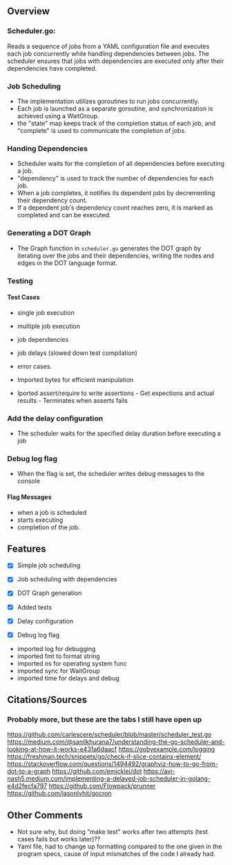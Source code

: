 ## Overview

### Scheduler.go:
Reads a sequence of jobs from a YAML configuration file and executes each job concurrently while handling dependencies between jobs. The scheduler ensures that jobs with dependencies are executed only after their dependencies have completed.

### Job Scheduling

- The implementation utilizes goroutines to run jobs concurrently. 
- Each job is launched as a separate goroutine, and synchronization is achieved using a WaitGroup. 
- the "state" map keeps track of the completion status of each job, and "complete" is used to communicate the completion of jobs.

### Handing Dependencies

- Scheduler waits for the completion of all dependencies before executing a job. 
- "dependency" is used to track the number of dependencies for each job. 
- When a job completes, it notifies its dependent jobs by decrementing their dependency count. 
- If a dependent job's dependency count reaches zero, it is marked as completed and can be executed.

### Generating a DOT Graph

- The Graph function in `scheduler.go` generates the DOT graph by iterating over the jobs and their dependencies, writing the nodes and edges in the DOT language format.

### Testing
#### Test Cases
- single job execution
- multiple job execution
- job dependencies
- job delays (slowed down test compilation)
- error cases. 

- Imported bytes for efficient manipulation
- Iported assert/require to write assertions
      - Get expections and actual results
      - Terminates when asserts fails

### Add the delay configuration
- The scheduler waits for the specified delay duration before executing a job

### Debug log flag
- When the flag is set, the scheduler writes debug messages to the console
#### Flag Messages
- when a job is scheduled
- starts executing
- completion of the job.


## Features

- [X] Simple job scheduling
- [X] Job scheduling with dependencies
- [X] DOT Graph generation
- [X] Added tests
- [X] Delay configuration
- [X] Debug log flag


- imported log for debugging
- imported fmt to format string
- imported os for operating system func
- imported sync for WaitGroup
- imported time for delays and debug

## Citations/Sources
### Probably more, but these are the tabs I still have open up
https://github.com/carlescere/scheduler/blob/master/scheduler_test.go
https://medium.com/@sanilkhurana7/understanding-the-go-scheduler-and-looking-at-how-it-works-e431a6daacf
https://gobyexample.com/logging
https://freshman.tech/snippets/go/check-if-slice-contains-element/
https://stackoverflow.com/questions/1494492/graphviz-how-to-go-from-dot-to-a-graph
https://github.com/emicklei/dot
https://avi-nash5.medium.com/implementing-a-delayed-job-scheduler-in-golang-e4d2fecfa797
https://github.com/Flowpack/prunner
https://github.com/jasonlvhit/gocron

## Other Comments
- Not sure why, but doing "make test" works after two attempts (test cases fails but works later)??
- Yaml file, had to change up formatting compared to the one
given in the program specs, cause of input mismatches of the code
I already had.
